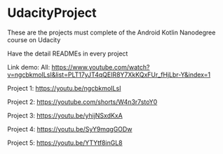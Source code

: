 # UdacityProject
These are the projects must complete of the Android Kotlin Nanodegree course on Udacity

Have the detail READMEs in every project

Link demo:
All: https://www.youtube.com/watch?v=ngcbkmoILsI&list=PLT17yJT4qQEIR8Y7XkKQxFUr_fHjLbr-Y&index=1

Project 1:
https://youtu.be/ngcbkmoILsI

Project 2:
https://youtube.com/shorts/W4n3r7stoY0

Project 3:
https://youtu.be/yhijNSxdKxA

Project 4:
https://youtu.be/SyY9mqgGODw

Project 5:
https://youtu.be/YTYtf8inGL8
